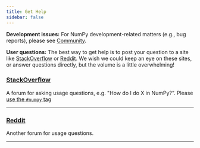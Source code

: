 ```yaml
---
title: Get Help
sidebar: false
---
```


**Development issues:** For NumPy development-related matters (e.g., bug reports), please see [Community](/community).

**User questions:** The best way to get help is to post your question to a site like [StackOverflow](http://stackoverflow.com/questions/tagged/numpy) or [Reddit](https://www.reddit.com/r/Numpy/). We wish we could keep an eye on these sites, or answer questions directly, but the volume is a little overwhelming!

### [StackOverflow](http://stackoverflow.com/questions/tagged/numpy)

A forum for asking usage questions, e.g. "How do I do X in NumPy?”. Please [use the `#numpy` tag](https://stackoverflow.com/help/tagging)

***

### [Reddit](https://www.reddit.com/r/Numpy/)

Another forum for usage questions.

***
